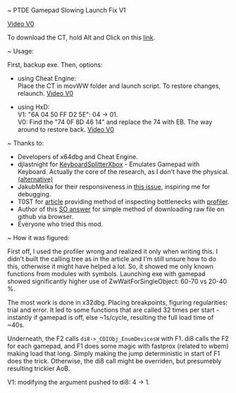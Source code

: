 ~ PTDE Gamepad Slowing Launch Fix V1  

[Video V0](https://youtu.be/G1kuDG4aM_A)

To download the CT, hold Alt and Click on this [link](./DARKSOULS_GMP_FX_5.CT?raw=true).  

~ Usage:  

First, backup exe. Then, options:

- using Cheat Engine:  
Place the CT in movWW folder and launch script. To restore changes, relaunch. [Video V0](https://youtu.be/G1kuDG4aM_A?t=88)

- using HxD:  
V1: "6A 04 50 FF D2 5E": 04 -> 01.  
V0: Find the "74 0F 8D 46 14" and replace the 74 with EB. The way around to restore back. [Video V0](https://youtu.be/G1kuDG4aM_A?t=125)

~ Thanks to:  
- Developers of x64dbg and Cheat Engine.
- djlastnight for [KeyboardSplitterXbox](https://github.com/djlastnight/KeyboardSplitterXbox) - Emulates Gamepad with Keyboard. Actually the core of the research, as I don't have the physical. [(alternative)](https://steamcommunity.com/sharedfiles/filedetails/?id=2140751909)  
- JakubMelka for their responsiveness in [this issue](https://github.com/JakubMelka/PDF4QT/issues/38), inspiring me for debugging.  
- T0ST for [article](https://nee.lv/2021/02/28/How-I-cut-GTA-Online-loading-times-by-70/) providing method of inspecting bottlenecks with [profiler](https://lukestackwalker.sourceforge.net/). 
- Author of this [SO answer](https://stackoverflow.com/a/62924338) for simple method of downloading raw file on github via browser.  
- Everyone who tried this mod.  
 

~ How it was figured:

First off, I used the profiler wrong and realized it only when writing this. I didn't built the calling tree as in the article and I'm still unsure how to do this, otherwise it might have helped a lot. So, it showed me only known functions from modules with symbols. Launching exe with gamepad showed significantly higher use of ZwWaitForSingleObject: 60-70 vs 20-40 %. 
  
The most work is done in x32dbg. Placing breakpoints, figuring regularities: trial and error. It led to some functions that are called 32 times per start - instantly if gamepad is off, else ~1s/cycle, resulting the full load time of ~40s.  

Underneath, the F2 calls `di8->_CDIObj_EnumDevicesW` with F1. di8 calls the F2 for each gamepad, and F1 does some magic with fastprox (related to wbem) making load that long. Simply making the jump deterministic in start of F1 does the trick. Otherwise, the di8 call might be overriden, but presumebly resulting trickier AoB.  

V1: modifying the argument pushed to di8: 4 -> 1.